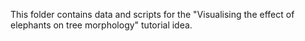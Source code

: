 This folder contains data and scripts for the "Visualising the effect of elephants on tree morphology" tutorial idea.





